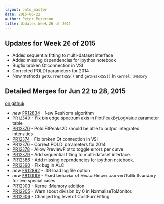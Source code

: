 ```yaml
---
layout: onto_master
date: 2015-06-22
author: Peter Peterson
title: Updates Week 26 of 2015
---
```

Updates for Week 26 of 2015
---------------------------
* Added sequential fitting to multi-dataset interface
* Added missing dependencies for ipython notebook
* Bugfix broken Qt connection in VSI
* Corrected POLDI parameters for 2014
* New methods `getCurrentRSS()` and `getPeakRSS()` in `Kernel::Memory`

Detailed Merges for Jun 22 to 28, 2015
--------------------------------------
[on github](https://github.com/mantidproject/mantid/pulls?q=is%3Apr+merged%3A2015-06-23..2015-06-28)

* *new* [PR12834](https://github.com/mantidproject/mantid/pull/12834) - New ResNorm algorithm
* [PR12849](https://github.com/mantidproject/mantid/pull/12849) - Fix bin edge spectrum axis in PlotPeakByLogValue parameter table
* [PR12870](https://github.com/mantidproject/mantid/pull/12870) - PoldiFitPeaks2D should be able to output integrated intensities
* [PR12874](https://github.com/mantidproject/mantid/pull/12874) - Fix broken Qt connection in VSI
* [PR12876](https://github.com/mantidproject/mantid/pull/12876) - Correct POLDI parameters for 2014
* [PR12878](https://github.com/mantidproject/mantid/pull/12878) - Allow PreviewPlot to toggle errors per curve
* [PR12879](https://github.com/mantidproject/mantid/pull/12879) - Add sequential fitting to multi-dataset interface.
* [PR12886](https://github.com/mantidproject/mantid/pull/12886) - Add missing dependencies for ipython notebook.
* [PR12890](https://github.com/mantidproject/mantid/pull/12890) - Fix bug in ALC
* *new* [PR12892](https://github.com/mantidproject/mantid/pull/12892) - IDR load log file option
* *new* [PR12899](https://github.com/mantidproject/mantid/pull/12899) - Fixed behavior of VectorHelper::convertToBinBoundary for two special cases
* [PR12903](https://github.com/mantidproject/mantid/pull/12903) - Kernel::Memory addition
* [PR12905](https://github.com/mantidproject/mantid/pull/12905) - Warn about division by 0 in NormaliseToMonitor.
* [PR12906](https://github.com/mantidproject/mantid/pull/12906) - Changed log level of CostFuncFitting.
